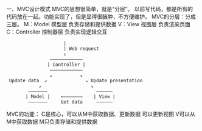 一、MVC设计模式
MVC的思想很简单，就是“分层”。
以前写代码，都是所有的代码放在一起。功能实现了，但是显得很臃肿，不方便维护。
MVC的分层：分成三层。
    M：Model 模型层          负责存储和提供数据
    V：View  视图层          负责渲染页面
    C：Controller 控制器层   负责实现逻辑交互

                         |
                         | Web request
                         ↓
                    ————————————
                   | Controller |
                    ————————————
                    ↙          ↘
     Update data  ↙              ↘ Update presentation
                ↙                  ↘
            ———————                  ——————
           | Model |    ←———————    | View |
            ———————     Get data     ——————


MVC的功能：
    C是核心，可以从M中获取数据、更新数据 可以更新视图
    V可以从M中获取数据
    M只负责存储和提供数据
